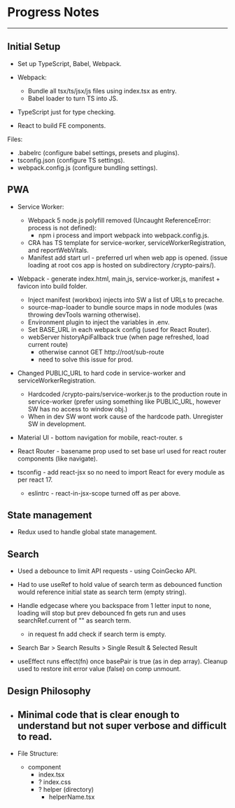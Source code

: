 # Progress Notes
---
## Initial Setup

- Set up TypeScript, Babel, Webpack.
- Webpack:
    - Bundle all tsx/ts/jsx/js files using index.tsx as entry.
    - Babel loader to turn TS into JS.

- TypeScript just for type checking.
- React to build FE components.

Files:
 - .babelrc (configure babel settings, presets and plugins).
 - tsconfig.json (configure TS settings).
 - webpack.config.js (configure bundling settings).

## PWA

- Service Worker:
    - Webpack 5 node.js polyfill removed (Uncaught ReferenceError: process is not defined):
        - npm i process and import webpack into webpack.config.js.
    - CRA has TS template for service-worker, serviceWorkerRegistration, and reportWebVitals.
    - Manifest add start url - preferred url when web app is opened. (issue loading at root cos app is hosted on subdirectory /crypto-pairs/).

- Webpack - generate index.html, main,js, service-worker.js, manifest + favicon into build folder.
    - Inject manifest (workbox) injects into SW a list of URLs to precache.
    - source-map-loader to bundle source maps in node modules (was throwing devTools warning otherwise).
    - Environment plugin to inject the variables in .env.
    - Set BASE_URL in each webpack config (used for React Router).
    - webServer historyApiFallback true (when page refreshed, load current route)
        - otherwise cannot GET http://root/sub-route
        - need to solve this issue for prod.

- Changed PUBLIC_URL to hard code in service-worker and serviceWorkerRegistration.
    - Hardcoded /crypto-pairs/service-worker.js to the production route in service-worker (prefer using something like PUBLIC_URL, however SW has no access to window obj.)
    - When in dev SW wont work cause of the hardcode path. Unregister SW in development.

- Material UI - bottom navigation for mobile, react-router.
s
- React Router - basename prop used to set base url used for react router components (like navigate).

- tsconfig - add react-jsx so no need to import React for every module as per react 17.
    - eslintrc - react-in-jsx-scope turned off as per above.

## State management
- Redux used to handle global state management.

## Search
- Used a debounce to limit API requests - using CoinGecko API.
- Had to use useRef to hold value of search term as debounced function would reference initial state as search term (empty string).
- Handle edgecase where you backspace from 1 letter input to none, loading will stop but prev debounced fn gets run and uses searchRef.current of "" as search term.
    - in request fn add check if search term is empty.

- Search Bar > Search Results > Single Result & Selected Result

- useEffect runs effect(fn) once basePair is true (as in dep array). Cleanup used to restore init error value (false) on comp unmount.


## Design Philosophy
- Minimal code that is clear enough to understand but not super verbose and difficult to read.
    -

- File Structure:
    - component
        - index.tsx
        - ? index.css
        - ? helper (directory)
            - helperName.tsx
